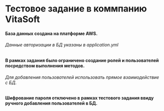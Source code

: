 # Тестовое задание в коммпанию VitaSoft

#### База данных создана на платформе AWS.
###### Данные авторизации в БД указаны в application.yml

#### В рамках задания было ограничено создание ролей и пользователей посредством выполнения методов.
###### Для добавления пользователей использовать прямое взаимодействие с БД.

#### Шифрование пароля отключено в рамках тестового задания ввиду ручного добавления пользователей в БД.
 
